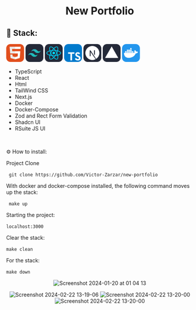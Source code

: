 <h1 align="center" id="header">
 New Portfolio
</h1>

<h2 id="stack">
🤖 Stack:
</h2>
<p>
<img src="https://github.com/tandpfun/skill-icons/blob/main/icons/HTML.svg" width="48" title="Html"> <img src="https://github.com/tandpfun/skill-icons/blob/main/icons/TailwindCSS-Dark.svg" width="48" title="TailWindCss">
<img src="https://github.com/tandpfun/skill-icons/blob/main/icons/React-Dark.svg" width="48" title="React.Js">  <img src="https://github.com/tandpfun/skill-icons/blob/main/icons/TypeScript.svg" width="48" title="TypeScript">
<img src="https://github.com/tandpfun/skill-icons/blob/main/icons/NextJS-Dark.svg" width="48" title="Next.Js">  <img src="https://github.com/tandpfun/skill-icons/blob/main/icons/Vercel-Dark.svg" width="48"  title="Vercel"> 
<img src="https://github.com/tandpfun/skill-icons/blob/main/icons/Docker.svg" width="48" title="Docker">
</p>

- TypeScript
- React
- Html
- TailWind CSS
- Next.js
- Docker
- Docker-Compose
- Zod and Rect Form Validation
- Shadcn UI
- RSuite JS UI
  
<br />

⚙️ How to install:

Project Clone

     git clone https://github.com/Victor-Zarzar/new-portfolio

With docker and docker-compose installed, the following command moves up the stack:

     make up

Starting the project:

    localhost:3000

Clear the stack:

    make clean

For the stack:
   
    make down

<p align="center">
  <img src="https://github.com/Victor-Zarzar/new-portfolio/assets/114430780/32944179-afea-42f0-a1eb-9bb0c6b9462a" width="1000" height="500" alt="Screenshot 2024-01-20 at 01 04 13">
</p>

<p align="center">
  <img src="https://github.com/Victor-Zarzar/new-portfolio/assets/114430780/a8962c1a-33d4-48e1-8b1e-ceb2cd0ffcdf" alt="Screenshot 2024-02-22 13-19-06" width="270px" height="450px"> 
  <img src="https://github.com/Victor-Zarzar/new-portfolio/assets/114430780/9a47f745-882c-4a9b-9c71-9edaf09dad9d" alt="Screenshot 2024-02-22 13-20-00" width="270px" height="450px">
  <img src="https://github.com/Victor-Zarzar/new-portfolio/assets/114430780/ad35ea18-03f9-40ff-9eb7-20527e0ea18e" alt="Screenshot 2024-02-22 13-20-00" width="270px" height="450px">
</p>
